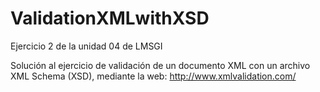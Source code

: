 # ValidationXMLwithXSD

Ejercicio 2 de la unidad 04 de LMSGI

Solución al ejercicio de validación de un documento XML con un archivo XML Schema (XSD), mediante la web: http://www.xmlvalidation.com/
